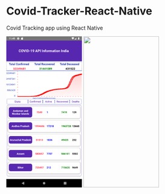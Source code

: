 # Covid-Tracker-React-Native
Covid Tracking app using React Native

<img src="https://github.com/Harikrishnan24/Covid-Tracker-React-Native/blob/main/assets/Screenshot_1635229145.png" height="400" width="200" />
<img src="https://github.com/Harikrishnan24/Covid-Tracker-React-Native/blob/main/assets/Screenshot_1635229144.png" height="400" width="200" />

